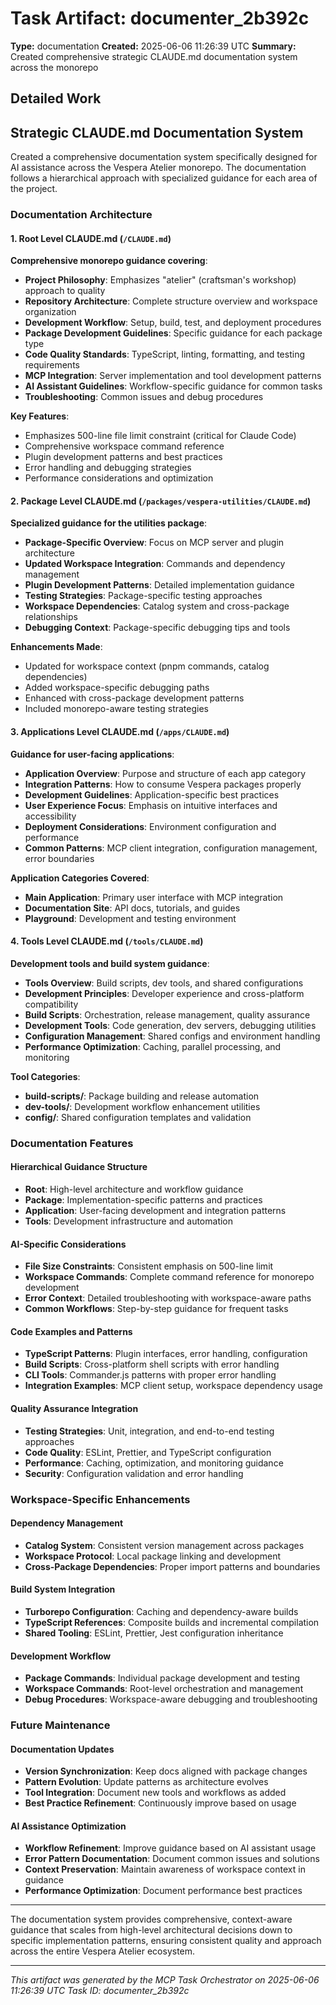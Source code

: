 # Task Artifact: documenter_2b392c

**Type:** documentation
**Created:** 2025-06-06 11:26:39 UTC
**Summary:** Created comprehensive strategic CLAUDE.md documentation system across the monorepo

## Detailed Work

## Strategic CLAUDE.md Documentation System

Created a comprehensive documentation system specifically designed for AI assistance across the Vespera Atelier monorepo. The documentation follows a hierarchical approach with specialized guidance for each area of the project.

### Documentation Architecture

#### 1. **Root Level CLAUDE.md** (`/CLAUDE.md`)
**Comprehensive monorepo guidance covering**:
- **Project Philosophy**: Emphasizes "atelier" (craftsman's workshop) approach to quality
- **Repository Architecture**: Complete structure overview and workspace organization
- **Development Workflow**: Setup, build, test, and deployment procedures
- **Package Development Guidelines**: Specific guidance for each package type
- **Code Quality Standards**: TypeScript, linting, formatting, and testing requirements
- **MCP Integration**: Server implementation and tool development patterns
- **AI Assistant Guidelines**: Workflow-specific guidance for common tasks
- **Troubleshooting**: Common issues and debug procedures

**Key Features**:
- Emphasizes 500-line file limit constraint (critical for Claude Code)
- Comprehensive workspace command reference
- Plugin development patterns and best practices
- Error handling and debugging strategies
- Performance considerations and optimization

#### 2. **Package Level CLAUDE.md** (`/packages/vespera-utilities/CLAUDE.md`)
**Specialized guidance for the utilities package**:
- **Package-Specific Overview**: Focus on MCP server and plugin architecture
- **Updated Workspace Integration**: Commands and dependency management
- **Plugin Development Patterns**: Detailed implementation guidance
- **Testing Strategies**: Package-specific testing approaches
- **Workspace Dependencies**: Catalog system and cross-package relationships
- **Debugging Context**: Package-specific debugging tips and tools

**Enhancements Made**:
- Updated for workspace context (pnpm commands, catalog dependencies)
- Added workspace-specific debugging paths
- Enhanced with cross-package development patterns
- Included monorepo-aware testing strategies

#### 3. **Applications Level CLAUDE.md** (`/apps/CLAUDE.md`)
**Guidance for user-facing applications**:
- **Application Overview**: Purpose and structure of each app category
- **Integration Patterns**: How to consume Vespera packages properly
- **Development Guidelines**: Application-specific best practices
- **User Experience Focus**: Emphasis on intuitive interfaces and accessibility
- **Deployment Considerations**: Environment configuration and performance
- **Common Patterns**: MCP client integration, configuration management, error boundaries

**Application Categories Covered**:
- **Main Application**: Primary user interface with MCP integration
- **Documentation Site**: API docs, tutorials, and guides
- **Playground**: Development and testing environment

#### 4. **Tools Level CLAUDE.md** (`/tools/CLAUDE.md`)
**Development tools and build system guidance**:
- **Tools Overview**: Build scripts, dev tools, and shared configurations
- **Development Principles**: Developer experience and cross-platform compatibility
- **Build Scripts**: Orchestration, release management, quality assurance
- **Development Tools**: Code generation, dev servers, debugging utilities
- **Configuration Management**: Shared configs and environment handling
- **Performance Optimization**: Caching, parallel processing, and monitoring

**Tool Categories**:
- **build-scripts/**: Package building and release automation
- **dev-tools/**: Development workflow enhancement utilities
- **config/**: Shared configuration templates and validation

### Documentation Features

#### Hierarchical Guidance Structure
- **Root**: High-level architecture and workflow guidance
- **Package**: Implementation-specific patterns and practices
- **Application**: User-facing development and integration patterns
- **Tools**: Development infrastructure and automation

#### AI-Specific Considerations
- **File Size Constraints**: Consistent emphasis on 500-line limit
- **Workspace Commands**: Complete command reference for monorepo development
- **Error Context**: Detailed troubleshooting with workspace-aware paths
- **Common Workflows**: Step-by-step guidance for frequent tasks

#### Code Examples and Patterns
- **TypeScript Patterns**: Plugin interfaces, error handling, configuration
- **Build Scripts**: Cross-platform shell scripts with error handling
- **CLI Tools**: Commander.js patterns with proper error handling
- **Integration Examples**: MCP client setup, workspace dependency usage

#### Quality Assurance Integration
- **Testing Strategies**: Unit, integration, and end-to-end testing approaches
- **Code Quality**: ESLint, Prettier, and TypeScript configuration
- **Performance**: Caching, optimization, and monitoring guidance
- **Security**: Configuration validation and error handling

### Workspace-Specific Enhancements

#### Dependency Management
- **Catalog System**: Consistent version management across packages
- **Workspace Protocol**: Local package linking and development
- **Cross-Package Dependencies**: Proper import patterns and boundaries

#### Build System Integration
- **Turborepo Configuration**: Caching and dependency-aware builds
- **TypeScript References**: Composite builds and incremental compilation
- **Shared Tooling**: ESLint, Prettier, Jest configuration inheritance

#### Development Workflow
- **Package Commands**: Individual package development and testing
- **Workspace Commands**: Root-level orchestration and management
- **Debug Procedures**: Workspace-aware debugging and troubleshooting

### Future Maintenance

#### Documentation Updates
- **Version Synchronization**: Keep docs aligned with package changes
- **Pattern Evolution**: Update patterns as architecture evolves
- **Tool Integration**: Document new tools and workflows as added
- **Best Practice Refinement**: Continuously improve based on usage

#### AI Assistance Optimization
- **Workflow Refinement**: Improve guidance based on AI assistant usage
- **Error Pattern Documentation**: Document common issues and solutions
- **Context Preservation**: Maintain awareness of workspace context in guidance
- **Performance Optimization**: Document performance best practices

---

The documentation system provides comprehensive, context-aware guidance that scales from high-level architectural decisions down to specific implementation patterns, ensuring consistent quality and approach across the entire Vespera Atelier ecosystem.

---

*This artifact was generated by the MCP Task Orchestrator on 2025-06-06 11:26:39 UTC*
*Task ID: documenter_2b392c*